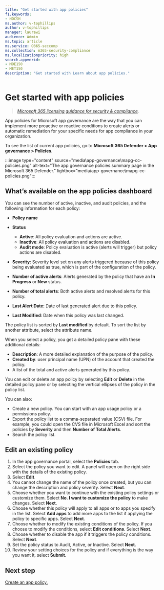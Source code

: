 ```yaml
---
title: "Get started with app policies"
f1.keywords:
- NOCSH
ms.author: v-tophillips
author: v-tophillips
manager: laurawi
audience: Admin
ms.topic: article
ms.service: O365-seccomp
ms.collection: m365-security-compliance
ms.localizationpriority: high
search.appverid: 
- MOE150
- MET150
description: "Get started with Learn about app policies."
---
```


# Get started with app policies

>*[Microsoft 365 licensing guidance for security & compliance](https://aka.ms/ComplianceSD).*

App policies for Microsoft app governance are the way that you can implement more proactive or reactive conditions to create alerts or automatic remediation for your specific needs for app compliance in your organization.

To see the list of current app policies, go to **Microsoft 365 Defender > App governance > Policies**.

:::image type="content" source="media\app-governance\mapg-cc-policies.png" alt-text="The app governance policies summary page in the Microsoft 365 Defender." lightbox="media\app-governance\mapg-cc-policies.png":::

## What’s available on the app policies dashboard

You can see the number of active, inactive, and audit policies, and the following information for each policy:

- **Policy name**
- **Status**

  - **Active**:  All policy evaluation and actions are active.
  - **Inactive**: All policy evaluation and actions are disabled.
  - **Audit mode**: Policy evaluation is active (alerts will trigger) but policy actions are disabled.

- **Severity**: Severity level set on any alerts triggered because of this policy being evaluated as true, which is part of the configuration of the policy.
- **Number of active alerts**: Alerts generated by the policy that have an **In Progress** or **New** status.
- **Number of total alerts**: Both active alerts and resolved alerts for this policy.
- **Last Alert Date**: Date of last generated alert due to this policy.
- **Last Modified**: Date when this policy was last changed.

The policy list is sorted by **Last modified** by default. To sort the list by another attribute, select the attribute name.

When you select a policy, you get a detailed policy pane with these additional details:

- **Description**: A more detailed explanation of the purpose of the policy.
- **Created by**: user principal name (UPN) of the account that created the policy.
- A list of the total and active alerts generated by this policy.

You can edit or delete an app policy by selecting **Edit** or **Delete** in the detailed policy pane or by selecting the vertical ellipses of the policy in the policy list.

You can also:

- Create a new policy. You can start with an app usage policy or a permissions policy.
- Export the policy list to a comma-separated value (CSV) file. For example, you could open the CVS file in Microsoft Excel and sort the policies by **Severity** and then **Number of Total Alerts**.
- Search the policy list.

## Edit an existing policy

1. In the app governance portal, select the **Policies** tab.
1. Select the policy you want to edit. A panel will open on the right side with the details of the existing policy.
1. Select **Edit**.
1. You cannot change the name of the policy once created, but you can change the description and policy severity. Select **Next**.
1. Choose whether you want to continue with the existing policy settings or customize them. Select **No. I want to customize the policy** to make changes. Select **Next**.
1. Choose whether this policy will apply to all apps or to apps you specify in the list. Select **Add apps** to add more apps to the list if applying the policy to specific apps. Select **Next**.
1. Choose whether to modify the existing conditions of the policy. If you choose to modify the conditions, select **Edit conditions**. Select **Next**.
1. Choose whether to disable the app if it triggers the policy conditions. Select **Next**.
1. Set the policy status to Audit, Active, or Inactive. Select **Next**.
1. Review your setting choices for the policy and if everything is the way you want it, select **Submit**.

## Next step

[Create an app policy.](app-governance-app-policies-create.md)
